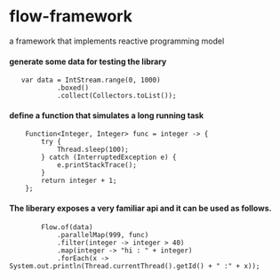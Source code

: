 # flow-framework
a framework that implements reactive programming model

#### generate some data for testing the library

       var data = IntStream.range(0, 1000)
                .boxed()
                .collect(Collectors.toList());

#### define a function that simulates a long running task

        Function<Integer, Integer> func = integer -> {
            try {
                Thread.sleep(100);
            } catch (InterruptedException e) {
                e.printStackTrace();
            }
            return integer + 1;
        };

#### The liberary exposes a very familiar api and it can be used as follows.

            Flow.of(data)
                .parallelMap(999, func)
                .filter(integer -> integer > 40)
                .map(integer -> "hi : " + integer)
                .forEach(x -> System.out.println(Thread.currentThread().getId() + " :" + x));
